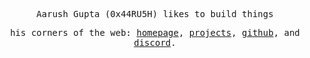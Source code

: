 <div align = "center">
    <samp>
        <p>Aarush Gupta (0x44RU5H) likes to build things</p>
        his corners of the web:
        <a href = "https://theaarushgupta.com">homepage</a>,
        <a href = "https://theaarushgupta.com/projects">projects</a>,
        <a href = "https://github.com/0x44RU5H">github</a>, and
        <a href = "https://discord.com/users/795838680282693704">discord</a>.
    </samp>
</div>